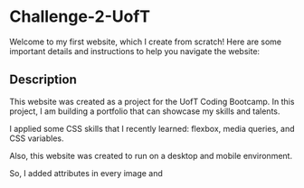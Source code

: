 # Challenge-2-UofT


Welcome to my first website, which I create from scratch! Here are some important details and instructions to help you navigate the website:

## Description
This website was created as a project for the UofT Coding Bootcamp. In this project, I am building a portfolio that can showcase my skills and talents.  

I applied some CSS skills that I recently learned: flexbox, media queries, and CSS variables. 

Also, this website was created to run on a desktop and mobile environment. 

So, I added <alt> attributes in every image and <title> in the background image, adjusted contrast and changed the typography to meet the accessibility standards. 

## Getting started
To access the website, simply type in the website address in your browser. Once the website loads, you will be presented with the homepage. From there, you can navigate to different website sections using the menu bar at the top of the page.

A screenshot is available inside the assets folder.
![alt text](assets/images/screenshot.jpg)*****IT IS NO CORRECT!!!!!!


## Credits

Thank you to UofT Coding Bootcamp Team for providing everything I need to build this Guide. 

A huge thank you to https://www.w3schools.com/; https://www.freecodecamp.org/; https://codepen.io/melissamyra/pen/abOZrWP; https://css-tricks.com/snippets/css/a-guide-to-flexbox/; and https://developer.mozilla.org/en-US/. 

The images that are deployed on this website were downloaded from www.freepick.com and www.unplash.com. They are free licenses. 

## License 

Please refer to the License in the repo.

---

## How to Contribute

You can contribute to this Guide through https://github.com/gabrielparada05/Challenge2-UofT


Thank you for visiting my website and supporting my learning journey. 

Gabriel Parada
gabrielparada05@gmail.com
//
